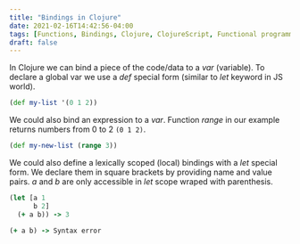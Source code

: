 ```yaml
---
title: "Bindings in Clojure"
date: 2021-02-16T14:42:56-04:00
tags: [Functions, Bindings, Clojure, ClojureScript, Functional programming]
draft: false
---
```

In Clojure we can bind a piece of the code/data to a *var* (variable). To declare a global var we use a *def* special form (similar to *let* keyword in JS world).
```clojure
(def my-list '(0 1 2))
```
We could also bind an expression to a *var*. Function *range* in our example returns numbers from 0 to 2 `(0 1 2)`.
```clojure
(def my-new-list (range 3))
```
We could also define a lexically scoped (local) bindings with a *let* special form. We declare them in square brackets by providing name and value pairs. *a* and *b* are only accessible in *let* scope wraped with parenthesis. 
```clojure
(let [a 1
      b 2] 
  (+ a b)) -> 3

(+ a b) -> Syntax error
  ```